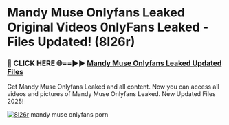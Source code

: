 # Mandy Muse Onlyfans Leaked Original Videos 0nlyFans Leaked - Files Updated! (8l26r)

<h3>🔴 CLICK HERE 🌐==►► <a href="https://tinyurl.com/2jnfzry5" rel="nofollow">Mandy Muse Onlyfans Leaked Updated Files</a></h3>

Get Mandy Muse Onlyfans Leaked and all content. Now you can access all videos and pictures of Mandy Muse Onlyfans Leaked. New Updated Files 2025!

[![8l26r](https://i.imgur.com/GyGTBgg.gif)](https://tinyurl.com/2jnfzry5)
mandy muse onlyfans porn